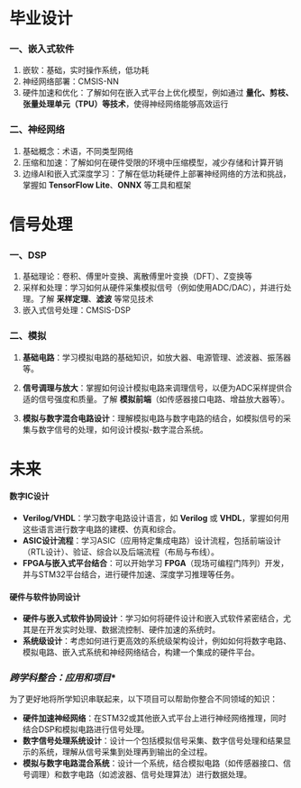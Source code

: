 # 毕业设计

### 一、嵌入式软件

1. 嵌软：基础，实时操作系统，低功耗
2. 神经网络部署：CMSIS-NN
3. 硬件加速和优化：了解如何在嵌入式平台上优化模型，例如通过 **量化、剪枝、张量处理单元（TPU）等技术**，使得神经网络能够高效运行

### 二、神经网络

1. 基础概念：术语，不同类型网络
2. 压缩和加速：了解如何在硬件受限的环境中压缩模型，减少存储和计算开销
3. 边缘AI和嵌入式深度学习：了解在低功耗硬件上部署神经网络的方法和挑战，掌握如 **TensorFlow Lite**、**ONNX** 等工具和框架

# 信号处理

### 一、DSP

1. 基础理论：卷积、傅里叶变换、离散傅里叶变换（DFT）、Z变换等
2. 采样和处理：学习如何从硬件采集模拟信号（例如使用ADC/DAC），并进行处理。了解 **采样定理**、**滤波** 等常见技术
3. 嵌入式信号处理：CMSIS-DSP

### 二、模拟

1. **基础电路**：学习模拟电路的基础知识，如放大器、电源管理、滤波器、振荡器等。

2. **信号调理与放大**：掌握如何设计模拟电路来调理信号，以便为ADC采样提供合适的信号强度和质量。了解 **模拟前端**（如传感器接口电路、增益放大器等）。

3. **模拟与数字混合电路设计**：理解模拟电路与数字电路的结合，如模拟信号的采集与数字信号的处理，如何设计模拟-数字混合系统。

# 未来

#### **数字IC设计**

- **Verilog/VHDL**：学习数字电路设计语言，如 **Verilog** 或 **VHDL**，掌握如何用这些语言进行数字电路的建模、仿真和综合。
- **ASIC设计流程**：学习ASIC（应用特定集成电路）设计流程，包括前端设计（RTL设计）、验证、综合以及后端流程（布局与布线）。
- **FPGA与嵌入式平台结合**：可以开始学习 **FPGA**（现场可编程门阵列）开发，并与STM32平台结合，进行硬件加速、深度学习推理等任务。

#### 硬件与软件协同设计

- **硬件与嵌入式软件协同设计**：学习如何将硬件设计和嵌入式软件紧密结合，尤其是在开发实时处理、数据流控制、硬件加速的系统时。
- **系统级设计**：考虑如何进行更高效的系统级架构设计，例如如何将数字电路、模拟电路、嵌入式系统和神经网络结合，构建一个集成的硬件平台。

### *跨学科整合：应用和项目**

为了更好地将所学知识串联起来，以下项目可以帮助你整合不同领域的知识：

- **硬件加速神经网络**：在STM32或其他嵌入式平台上进行神经网络推理，同时结合DSP和模拟电路进行信号处理。
- **数字信号处理系统设计**：设计一个包括模拟信号采集、数字信号处理和结果显示的系统，理解从信号采集到处理再到输出的全过程。
- **模拟与数字电路混合系统**：设计一个系统，结合模拟电路（如传感器接口、信号调理）和数字电路（如滤波器、信号处理算法）进行数据处理。















